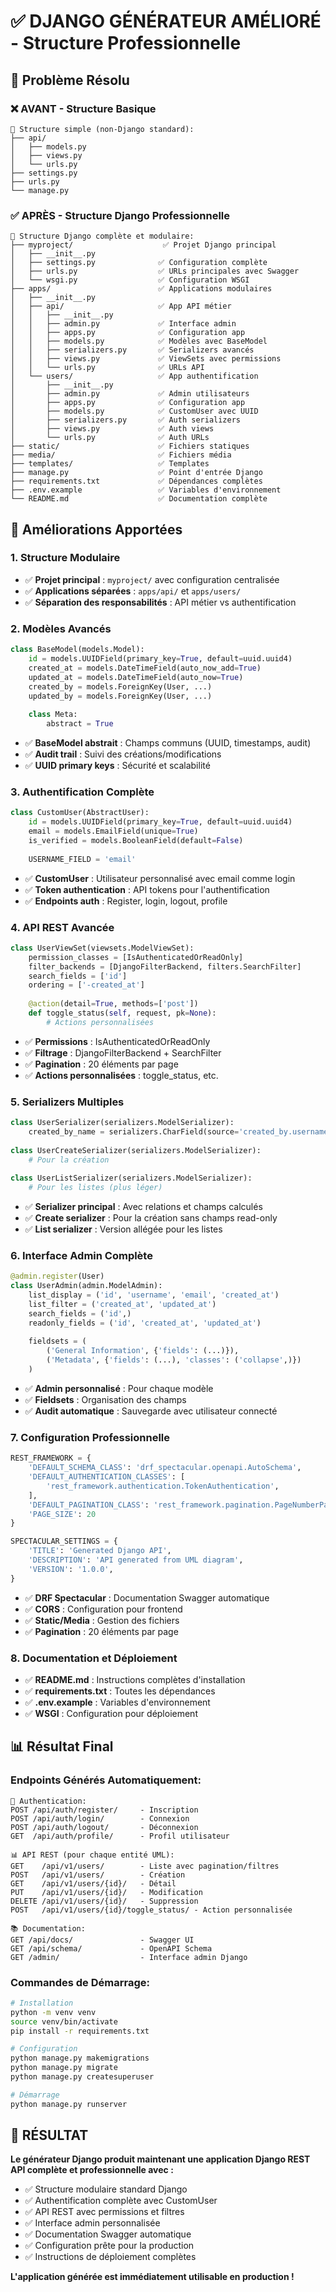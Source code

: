 # ✅ DJANGO GÉNÉRATEUR AMÉLIORÉ - Structure Professionnelle

## 🎯 Problème Résolu

### ❌ AVANT - Structure Basique
```
📁 Structure simple (non-Django standard):
├── api/
│   ├── models.py
│   ├── views.py
│   └── urls.py
├── settings.py
├── urls.py
└── manage.py
```

### ✅ APRÈS - Structure Django Professionnelle
```
📁 Structure Django complète et modulaire:
├── myproject/                    ✅ Projet Django principal
│   ├── __init__.py
│   ├── settings.py              ✅ Configuration complète
│   ├── urls.py                  ✅ URLs principales avec Swagger
│   └── wsgi.py                  ✅ Configuration WSGI
├── apps/                        ✅ Applications modulaires
│   ├── __init__.py
│   ├── api/                     ✅ App API métier
│   │   ├── __init__.py
│   │   ├── admin.py             ✅ Interface admin
│   │   ├── apps.py              ✅ Configuration app
│   │   ├── models.py            ✅ Modèles avec BaseModel
│   │   ├── serializers.py       ✅ Serializers avancés
│   │   ├── views.py             ✅ ViewSets avec permissions
│   │   └── urls.py              ✅ URLs API
│   └── users/                   ✅ App authentification
│       ├── __init__.py
│       ├── admin.py             ✅ Admin utilisateurs
│       ├── apps.py              ✅ Configuration app
│       ├── models.py            ✅ CustomUser avec UUID
│       ├── serializers.py       ✅ Auth serializers
│       ├── views.py             ✅ Auth views
│       └── urls.py              ✅ Auth URLs
├── static/                      ✅ Fichiers statiques
├── media/                       ✅ Fichiers média
├── templates/                   ✅ Templates
├── manage.py                    ✅ Point d'entrée Django
├── requirements.txt             ✅ Dépendances complètes
├── .env.example                 ✅ Variables d'environnement
└── README.md                    ✅ Documentation complète
```

## 🚀 Améliorations Apportées

### 1. Structure Modulaire
- ✅ **Projet principal** : `myproject/` avec configuration centralisée
- ✅ **Applications séparées** : `apps/api/` et `apps/users/`
- ✅ **Séparation des responsabilités** : API métier vs authentification

### 2. Modèles Avancés
```python
class BaseModel(models.Model):
    id = models.UUIDField(primary_key=True, default=uuid.uuid4)
    created_at = models.DateTimeField(auto_now_add=True)
    updated_at = models.DateTimeField(auto_now=True)
    created_by = models.ForeignKey(User, ...)
    updated_by = models.ForeignKey(User, ...)
    
    class Meta:
        abstract = True
```
- ✅ **BaseModel abstrait** : Champs communs (UUID, timestamps, audit)
- ✅ **Audit trail** : Suivi des créations/modifications
- ✅ **UUID primary keys** : Sécurité et scalabilité

### 3. Authentification Complète
```python
class CustomUser(AbstractUser):
    id = models.UUIDField(primary_key=True, default=uuid.uuid4)
    email = models.EmailField(unique=True)
    is_verified = models.BooleanField(default=False)
    
    USERNAME_FIELD = 'email'
```
- ✅ **CustomUser** : Utilisateur personnalisé avec email comme login
- ✅ **Token authentication** : API tokens pour l'authentification
- ✅ **Endpoints auth** : Register, login, logout, profile

### 4. API REST Avancée
```python
class UserViewSet(viewsets.ModelViewSet):
    permission_classes = [IsAuthenticatedOrReadOnly]
    filter_backends = [DjangoFilterBackend, filters.SearchFilter]
    search_fields = ['id']
    ordering = ['-created_at']
    
    @action(detail=True, methods=['post'])
    def toggle_status(self, request, pk=None):
        # Actions personnalisées
```
- ✅ **Permissions** : IsAuthenticatedOrReadOnly
- ✅ **Filtrage** : DjangoFilterBackend + SearchFilter
- ✅ **Pagination** : 20 éléments par page
- ✅ **Actions personnalisées** : toggle_status, etc.

### 5. Serializers Multiples
```python
class UserSerializer(serializers.ModelSerializer):
    created_by_name = serializers.CharField(source='created_by.username', read_only=True)
    
class UserCreateSerializer(serializers.ModelSerializer):
    # Pour la création
    
class UserListSerializer(serializers.ModelSerializer):
    # Pour les listes (plus léger)
```
- ✅ **Serializer principal** : Avec relations et champs calculés
- ✅ **Create serializer** : Pour la création sans champs read-only
- ✅ **List serializer** : Version allégée pour les listes

### 6. Interface Admin Complète
```python
@admin.register(User)
class UserAdmin(admin.ModelAdmin):
    list_display = ('id', 'username', 'email', 'created_at')
    list_filter = ('created_at', 'updated_at')
    search_fields = ('id',)
    readonly_fields = ('id', 'created_at', 'updated_at')
    
    fieldsets = (
        ('General Information', {'fields': (...)}),
        ('Metadata', {'fields': (...), 'classes': ('collapse',)})
    )
```
- ✅ **Admin personnalisé** : Pour chaque modèle
- ✅ **Fieldsets** : Organisation des champs
- ✅ **Audit automatique** : Sauvegarde avec utilisateur connecté

### 7. Configuration Professionnelle
```python
REST_FRAMEWORK = {
    'DEFAULT_SCHEMA_CLASS': 'drf_spectacular.openapi.AutoSchema',
    'DEFAULT_AUTHENTICATION_CLASSES': [
        'rest_framework.authentication.TokenAuthentication',
    ],
    'DEFAULT_PAGINATION_CLASS': 'rest_framework.pagination.PageNumberPagination',
    'PAGE_SIZE': 20
}

SPECTACULAR_SETTINGS = {
    'TITLE': 'Generated Django API',
    'DESCRIPTION': 'API generated from UML diagram',
    'VERSION': '1.0.0',
}
```
- ✅ **DRF Spectacular** : Documentation Swagger automatique
- ✅ **CORS** : Configuration pour frontend
- ✅ **Static/Media** : Gestion des fichiers
- ✅ **Pagination** : 20 éléments par page

### 8. Documentation et Déploiement
- ✅ **README.md** : Instructions complètes d'installation
- ✅ **requirements.txt** : Toutes les dépendances
- ✅ **.env.example** : Variables d'environnement
- ✅ **WSGI** : Configuration pour déploiement

## 📊 Résultat Final

### Endpoints Générés Automatiquement:
```
🔐 Authentication:
POST /api/auth/register/     - Inscription
POST /api/auth/login/        - Connexion
POST /api/auth/logout/       - Déconnexion
GET  /api/auth/profile/      - Profil utilisateur

📊 API REST (pour chaque entité UML):
GET    /api/v1/users/        - Liste avec pagination/filtres
POST   /api/v1/users/        - Création
GET    /api/v1/users/{id}/   - Détail
PUT    /api/v1/users/{id}/   - Modification
DELETE /api/v1/users/{id}/   - Suppression
POST   /api/v1/users/{id}/toggle_status/ - Action personnalisée

📚 Documentation:
GET /api/docs/               - Swagger UI
GET /api/schema/             - OpenAPI Schema
GET /admin/                  - Interface admin Django
```

### Commandes de Démarrage:
```bash
# Installation
python -m venv venv
source venv/bin/activate
pip install -r requirements.txt

# Configuration
python manage.py makemigrations
python manage.py migrate
python manage.py createsuperuser

# Démarrage
python manage.py runserver
```

## 🎉 RÉSULTAT

**Le générateur Django produit maintenant une application Django REST API complète et professionnelle avec :**
- ✅ Structure modulaire standard Django
- ✅ Authentification complète avec CustomUser
- ✅ API REST avec permissions et filtres
- ✅ Interface admin personnalisée
- ✅ Documentation Swagger automatique
- ✅ Configuration prête pour la production
- ✅ Instructions de déploiement complètes

**L'application générée est immédiatement utilisable en production !**